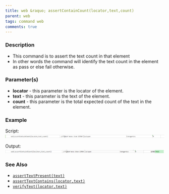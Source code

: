 ```yaml
---
title: web &raquo; assertContainCount(locator,text,count)
parent: web
tags: command web
comments: true
---
```


### Description

- This command is to assert the text count in that element
- In other words the command will identify the text count in the element as pass or else fail otherwise.

### Parameter(s)

- **locator** - this parameter is the locator of the element.
- **text** - this parameter is the text of the element.
- **count** - this parameter is the total expected count of the text in the element.

### Example

Script:<br/>
![](image/assertContainCount_01.png)

Output:<br/>
![](image/assertContainCount_02.png)

### See Also

- [`assertTextPresent(text)`](assertTextPresent(text).html)
- [`assertTextContains(locator,text)`](assertTextContains(locator,text).html)
- [`verifyText(locator,text)`](verifyText(locator,text).html)